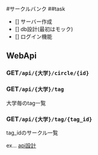 #サークルバンク
##task

- [] サーバー作成  
- [] db設計(最初はモック) 
- [] ログイン機能 

## WebApi

### GET```/api/{大学}/circle/{id}```  
### GET```/api/{大学}/tag```  
大学毎のtag一覧  
### GET```/api/{大学}/tag/{tag_id}```  
tag_idのサークル一覧  

ex...
[api設計](https://hackmd.io/KYBg7AZgxgjDAmBaAnAFgEwUamBWGiARpAByIBsJJs6M5I6JAhkA)
